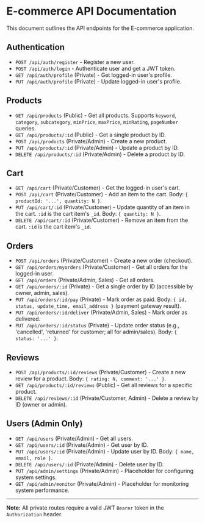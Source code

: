 # E-commerce API Documentation

This document outlines the API endpoints for the E-commerce application.

## Authentication

*   `POST /api/auth/register` - Register a new user.
*   `POST /api/auth/login` - Authenticate user and get a JWT token.
*   `GET /api/auth/profile` (Private) - Get logged-in user's profile.
*   `PUT /api/auth/profile` (Private) - Update logged-in user's profile.

## Products

*   `GET /api/products` (Public) - Get all products. Supports `keyword`, `category`, `subcategory`, `minPrice`, `maxPrice`, `minRating`, `pageNumber` queries.
*   `GET /api/products/:id` (Public) - Get a single product by ID.
*   `POST /api/products` (Private/Admin) - Create a new product.
*   `PUT /api/products/:id` (Private/Admin) - Update a product by ID.
*   `DELETE /api/products/:id` (Private/Admin) - Delete a product by ID.

## Cart

*   `GET /api/cart` (Private/Customer) - Get the logged-in user's cart.
*   `POST /api/cart` (Private/Customer) - Add an item to the cart. Body: `{ productId: '...', quantity: N }`.
*   `PUT /api/cart/:id` (Private/Customer) - Update quantity of an item in the cart. `:id` is the cart item's `_id`. Body: `{ quantity: N }`.
*   `DELETE /api/cart/:id` (Private/Customer) - Remove an item from the cart. `:id` is the cart item's `_id`.

## Orders

*   `POST /api/orders` (Private/Customer) - Create a new order (checkout).
*   `GET /api/orders/myorders` (Private/Customer) - Get all orders for the logged-in user.
*   `GET /api/orders` (Private/Admin, Sales) - Get all orders.
*   `GET /api/orders/:id` (Private) - Get a single order by ID (accessible by owner, admin, sales).
*   `PUT /api/orders/:id/pay` (Private) - Mark order as paid. Body: `{ id, status, update_time, email_address }` (payment gateway result).
*   `PUT /api/orders/:id/deliver` (Private/Admin, Sales) - Mark order as delivered.
*   `PUT /api/orders/:id/status` (Private) - Update order status (e.g., 'cancelled', 'returned' for customer; all for admin/sales). Body: `{ status: '...' }`.

## Reviews

*   `POST /api/products/:id/reviews` (Private/Customer) - Create a new review for a product. Body: `{ rating: N, comment: '...' }`.
*   `GET /api/products/:id/reviews` (Public) - Get all reviews for a specific product.
*   `DELETE /api/reviews/:id` (Private/Customer, Admin) - Delete a review by ID (owner or admin).

## Users (Admin Only)

*   `GET /api/users` (Private/Admin) - Get all users.
*   `GET /api/users/:id` (Private/Admin) - Get user by ID.
*   `PUT /api/users/:id` (Private/Admin) - Update user by ID. Body: `{ name, email, role }`.
*   `DELETE /api/users/:id` (Private/Admin) - Delete user by ID.
*   `PUT /api/admin/settings` (Private/Admin) - Placeholder for configuring system settings.
*   `GET /api/admin/monitor` (Private/Admin) - Placeholder for monitoring system performance.

---

**Note:** All private routes require a valid JWT `Bearer` token in the `Authorization` header.
